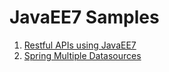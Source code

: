 # JavaEE7 Samples

1. [Restful APIs using JavaEE7](https://github.com/stsourdos/java-examples/blob/master/JavaEE7RestWF/README.md)
2. [Spring Multiple Datasources](https://github.com/stsourdos/java-examples/blob/master/spring-multiple-datasources/README.md)
